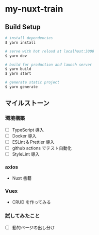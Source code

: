 # my-nuxt-train

## Build Setup

```bash
# install dependencies
$ yarn install

# serve with hot reload at localhost:3000
$ yarn dev

# build for production and launch server
$ yarn build
$ yarn start

# generate static project
$ yarn generate
```

## マイルストーン

### 環境構築

- [ ] TypeScript 導入
- [ ] Docker 導入
- [ ] ESLint & Prettier 導入
- [ ] github actions でテスト自動化
- [ ] StyleLint 導入

### axios

- Nuxt 書籍

### Vuex

- CRUD を作ってみる

### 試してみたこと

- [ ] 動的ページの出し分け
